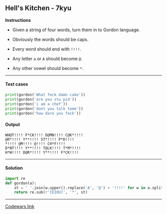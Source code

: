 ## Hell's Kitchen - 7kyu

**Instructions**

- Given a string of four words, turn them in to Gordon language.

- Obviously the words should be caps.

- Every word should end with `!!!!`.

- Any letter `a` or `A` should become `@`.

- Any other vowel should become `*`.

---

#### Test cases

```python
print(gordon('What feck damn cake'))
print(gordon('are you stu pid'))
print(gordon('i am a chef'))
print(gordon('dont you talk tome'))
print(gordon('how dare you feck'))
```

#### Output

```
WH@T!!!! F*CK!!!! D@MN!!!! C@K*!!!!
@R*!!!! Y**!!!! ST*!!!! P*D!!!!
*!!!! @M!!!! @!!!! CH*F!!!!
D*NT!!!! Y**!!!! T@LK!!!! T*M*!!!!
H*W!!!! D@R*!!!! Y**!!!! F*CK!!!!
```

---

#### Solution

```python
import re
def gordon(a):
    st = ' '.join(w.upper().replace('A', '@') + '!!!!' for w in a.split())
    return re.sub(r'[EIOU]', '*', st)
```

---

[Codewars link](https://www.codewars.com/kata/57d1f36705c186d018000813)
